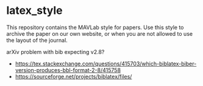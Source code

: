# latex_style
This repository contains the MAVLab style for papers.
Use this style to archive the paper on our own website, or when you are not allowed to use the layout of the journal.

arXiv problem with bib expecting v2.8?

 - https://tex.stackexchange.com/questions/415703/which-biblatex-biber-version-produces-bbl-format-2-8/415758
 - https://sourceforge.net/projects/biblatex/files/
